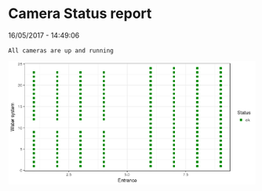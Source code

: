 Camera Status report
================
16/05/2017 - 14:49:06

    All cameras are up and running

![](camreport_files/figure-markdown_github/unnamed-chunk-2-1.png)
